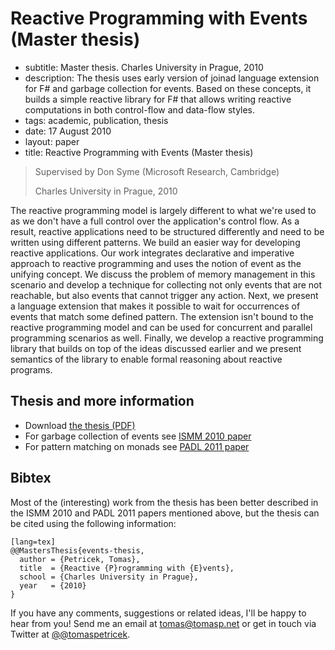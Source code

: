 # Reactive Programming with Events (Master thesis)

 - subtitle: Master thesis. Charles University in Prague, 2010
 - description: The thesis uses early version of joinad language extension for F# and garbage collection
     for events. Based on these concepts, it builds a simple reactive library for F# that allows
     writing reactive computations in both control-flow and data-flow styles.
 - tags: academic, publication, thesis
 - date: 17 August 2010
 - layout: paper
 - title: Reactive Programming with Events (Master thesis)

> Supervised by Don Syme (Microsoft Research, Cambridge)
>
> Charles University in Prague, 2010

The reactive programming model is largely different to what we're used to as we 
don't have a full control over the application's control flow. As a result, reactive 
applications need to be structured differently and need to be written using different 
patterns. We build an easier way for developing reactive applications. Our work 
integrates declarative and imperative approach to reactive programming and uses the 
notion of event as the unifying concept. We discuss the problem of memory management 
in this scenario and develop a technique for collecting not only events that are not 
reachable, but also events that cannot trigger any action. Next, we present a language 
extension that makes it possible to wait for occurrences of events that match some 
defined pattern. The extension isn't bound to the reactive programming model and can 
be used for concurrent and parallel programming scenarios as well. Finally, we develop 
a reactive programming library that builds on top of the ideas discussed earlier and 
we present semantics of the library to enable formal reasoning about reactive programs.

## Thesis and more information

 - Download [the thesis (PDF)](events.pdf)
 - For garbage collection of events see [ISMM 2010 paper](../../papers/hollywood/)
 - For pattern matching on monads see [PADL 2011 paper](../../papers/joinads/)

## <a id="cite">Bibtex</a>
Most of the (interesting) work from the thesis has been better described in the
ISMM 2010 and PADL 2011 papers mentioned above, but the thesis can be cited using
the following information:

    [lang=tex]
    @@MastersThesis{events-thesis,
      author = {Petricek, Tomas},
      title  = {Reactive {P}rogramming with {E}vents},
      school = {Charles University in Prague},
      year   = {2010}
    }

If you have any comments, suggestions or related ideas, I'll be happy to 
hear from you! Send me an email at [tomas@tomasp.net](mailto:tomas@tomasp.net)
or get in touch via Twitter at [@@tomaspetricek](http://twitter.com/tomaspetricek).
